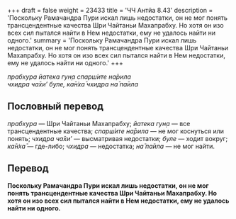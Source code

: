+++
draft = false
weight = 23433
title = 'ЧЧ Антйа 8.43'
description = 'Поскольку Рамачандра Пури искал лишь недостатки, он не мог понять трансцендентные качества Шри Чайтаньи Махапрабху. Но хотя он изо всех сил пытался найти в Нем недостатки, ему не удалось найти ни одного.'
summary = 'Поскольку Рамачандра Пури искал лишь недостатки, он не мог понять трансцендентные качества Шри Чайтаньи Махапрабху. Но хотя он изо всех сил пытался найти в Нем недостатки, ему не удалось найти ни одного.'
+++

_прабхура йатека гун̣а спарш́ите на̄рила  
чхидра ча̄хи’ буле, ка̄н̇ха̄ чхидра на̄ па̄ила_

## Пословный перевод

_прабхура_ — Шри Чайтаньи Махапрабху; _йатека_ _гун̣а_ — все трансцендентные качества; _спарш́ите_ _на̄рила_ — не мог коснуться или понять; _чхидра_ _ча̄хи’_ — высматривая недостатки; _буле_ — ходит вокруг; _ка̄н̇ха̄_ — где-либо; _чхидра_ — недостатка; _на̄_ _па̄ила_ — не мог найти.

## Перевод

**Поскольку Рамачандра Пури искал лишь недостатки, он не мог понять трансцендентные качества Шри Чайтаньи Махапрабху. Но хотя он изо всех сил пытался найти в Нем недостатки, ему не удалось найти ни одного.**
